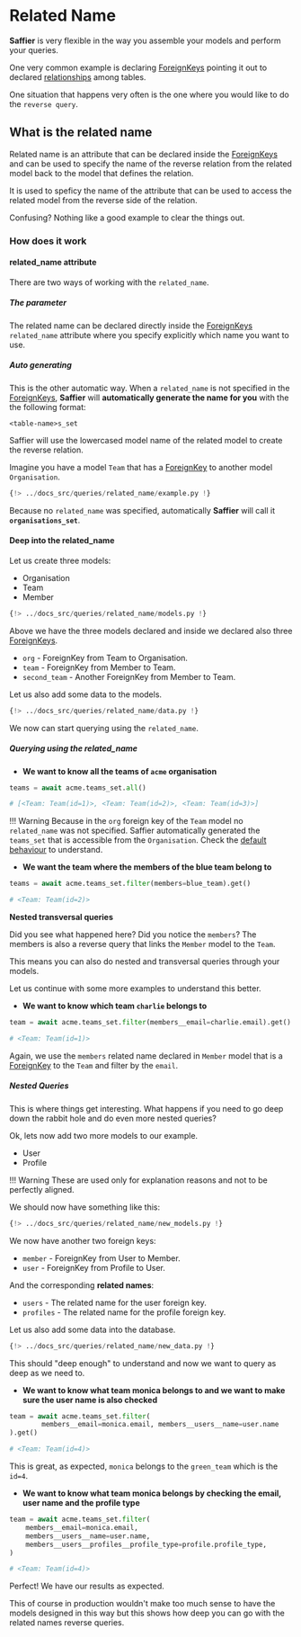 # Related Name

**Saffier** is very flexible in the way you assemble your models and perform your queries.

One very common example is declaring [ForeignKeys][foreign_keys] pointing it out to
declared [relationships][relationships] among tables.

One situation that happens very often is the one where you would like to do the `reverse query`.

## What is the related name

Related name is an attribute that can be declared inside the [ForeignKeys][foreign_keys]
and can be used to specify the name of the reverse relation from the related model back to the
model that defines the relation.

It is used to speficy the name of the attribute that can be used to access the related model from
the reverse side of the relation.

Confusing? Nothing like a good example to clear the things out.

### How does it work

#### related_name attribute

There are two ways of working with the `related_name`.

##### The parameter

The related name can be declared directly inside the [ForeignKeys][foreign_keys]
`related_name` attribute where you specify explicitly which name you want to use.

##### Auto generating

This is the other automatic way. When a `related_name` is not specified in the
[ForeignKeys][foreign_keys], **Saffier** will **automatically generate the name for you** with the
the following format:

```text
<table-name>s_set
```
Saffier will use the lowercased model name of the related model to create the reverse relation.

Imagine you have a model `Team` that has a [ForeignKey][foreign_keys] to another model
`Organisation`.

```python title="models.py" hl_lines="16"
{!> ../docs_src/queries/related_name/example.py !}
```

Because no `related_name` was specified, automatically **Saffier** will call it **`organisations_set`**.


#### Deep into the related_name

Let us create three models:

* Organisation
* Team
* Member

```python title="models.py" hl_lines="16 24-27"
{!> ../docs_src/queries/related_name/models.py !}
```

Above we have the three models declared and inside we declared also three [ForeignKeys][foreign_keys].

* `org` - ForeignKey from Team to Organisation.
* `team` - ForeignKey from Member to Team.
* `second_team` - Another ForeignKey from Member to Team.

Let us also add some data to the models.

```python
{!> ../docs_src/queries/related_name/data.py !}
```

We now can start querying using the `related_name`.

##### Querying using the related_name

* **We want to know all the teams of `acme` organisation**

```python
teams = await acme.teams_set.all()

# [<Team: Team(id=1)>, <Team: Team(id=2)>, <Team: Team(id=3)>]
```

!!! Warning
    Because in the `org` foreign key of the `Team` model no `related_name` was not specified.
    Saffier automatically generated the `teams_set` that is accessible from the `Organisation`.
    Check the [default behaviour](#auto-generating) to understand.

* **We want the team where the members of the blue team belong to**

```python
teams = await acme.teams_set.filter(members=blue_team).get()

# <Team: Team(id=2)>
```

**Nested transversal queries**

Did you see what happened here? Did you notice the `members`? The members is also a reverse query
that links the `Member` model to the `Team`.

This means you can also do nested and transversal queries through your models.

Let us continue with some more examples to understand this better.

* **We want to know which team `charlie` belongs to**

```python
team = await acme.teams_set.filter(members__email=charlie.email).get()

# <Team: Team(id=1)>
```

Again, we use the `members` related name declared in `Member` model that is a
[ForeignKey][foreign_keys] to the `Team` and filter by the `email`.

##### Nested Queries

This is where things get interesting. What happens if you need to go deep down the rabbit hole and
do even more nested queries?

Ok, lets now add two more models to our example.

* User
* Profile

!!! Warning
    These are used only for explanation reasons and not to be perfectly aligned.

We should now have something like this:

```python title="models.py" hl_lines="38-40 47"
{!> ../docs_src/queries/related_name/new_models.py !}
```

We now have another two foreign keys:

* `member` - ForeignKey from User to Member.
* `user` - ForeignKey from Profile to User.

And the corresponding **related names**:

* `users` - The related name for the user foreign key.
* `profiles` - The related name for the profile foreign key.

Let us also add some data into the database.

```python hl_lines="16-17"
{!> ../docs_src/queries/related_name/new_data.py !}
```

This should "deep enough" to understand and now we want to query as deep as we need to.

* **We want to know what team monica belongs to and we want to make sure the user name is also checked**

```python
team = await acme.teams_set.filter(
        members__email=monica.email, members__users__name=user.name
).get()

# <Team: Team(id=4)>
```

This is great, as expected, `monica` belongs to the `green_team` which is the `id=4`.

* **We want to know what team monica belongs by checking the email, user name and the profile type**

```python
team = await acme.teams_set.filter(
    members__email=monica.email,
    members__users__name=user.name,
    members__users__profiles__profile_type=profile.profile_type,
)

# <Team: Team(id=4)>
```

Perfect! We have our results as expected.

This of course in production wouldn't make too much sense to have the models designed in this way
but this shows how deep you can go with the related names reverse queries.

[relationships]: ../relationships.md
[fields]: ../fields.md
[foreign_keys]: ../fields.md#foreignkey
